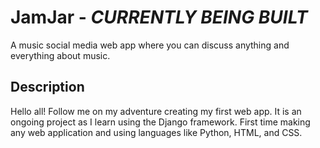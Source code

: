 # JamJar - *CURRENTLY BEING BUILT*

A music social media web app where you can discuss anything and everything about music.

## Description

Hello all! Follow me on my adventure creating my first web app. It is an ongoing project as I learn using the Django framework. First time making any web application and using languages like Python, HTML, and CSS.

